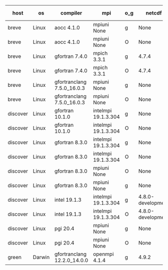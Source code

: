 

| host     | os       | compiler                              | mpi                      | o_g        | netcdf        | build       | u_pass          | u_fail          | s_pass            | s_fail            | e_pass             | e_fail             | nuopc_pass       | nuopc_fail       | artifacts link          |
|----------|----------|---------------------------------------|--------------------------|------------|---------------|-------------|-----------------|-----------------|-------------------|-------------------|--------------------|--------------------|------------------|------------------|-------------------------|
| breve | Linux | aocc 4.1.0 | mpiuni None  | g | None  | PASS | 12495 | 26 | 8 | 0 | 44 | 0 | None | None | <a href="https://github.com/esmf-org/esmf-test-artifacts/tree/8171d9bb7339b09e2dad6fe85826c3ff22df102a/develop/aocc/4.1.0/g/mpiuni/None" target="_blank">8171d9b</a> | 
| breve | Linux | aocc 4.1.0 | mpiuni None  | O | None  | PASS | 12495 | 26 | 8 | 0 | 44 | 0 | None | None | <a href="https://github.com/esmf-org/esmf-test-artifacts/tree/ffc7749ed876dda70b0cead03b785ae17b83c32c/develop/aocc/4.1.0/O/mpiuni/None" target="_blank">ffc7749</a> | 
| breve | Linux | gfortran 7.4.0 | mpich 3.3.1  | g | 4.7.4  | PASS | None | None | None | None | None | None | None | None | <a href="https://github.com/esmf-org/esmf-test-artifacts/tree/bfa788c103e5d7830ced409240f8ee27f4374b00/develop/gfortran/7.4.0/g/mpich/3.3.1" target="_blank">bfa788c</a> | 
| breve | Linux | gfortran 7.4.0 | mpich 3.3.1  | O | 4.7.4  | PASS | 14189 | 0 | 50 | 0 | 81 | 0 | 51 | 0 | <a href="https://github.com/esmf-org/esmf-test-artifacts/tree/85f310162aaca2c22f061424281b30286336076a/develop/gfortran/7.4.0/O/mpich/3.3.1" target="_blank">85f3101</a> | 
| breve | Linux | gfortranclang 7.5.0_16.0.3 | mpiuni None  | g | None  | PASS | 12521 | 0 | 8 | 0 | 44 | 0 | None | None | <a href="https://github.com/esmf-org/esmf-test-artifacts/tree/6df3e6c50de939e42dcb3fa6ea96ada16c164102/develop/gfortranclang/7.5.0_16.0.3/g/mpiuni/None" target="_blank">6df3e6c</a> | 
| breve | Linux | gfortranclang 7.5.0_16.0.3 | mpiuni None  | O | None  | PASS | 12521 | 0 | 8 | 0 | 44 | 0 | None | None | <a href="https://github.com/esmf-org/esmf-test-artifacts/tree/07a3825c80c62afc01f34692690c0e787340f4c2/develop/gfortranclang/7.5.0_16.0.3/O/mpiuni/None" target="_blank">07a3825</a> | 
| discover | Linux | gfortran 10.1.0 | intelmpi 19.1.3.304  | g | None  | PASS | 14174 | 15 | 50 | 0 | 81 | 0 | 51 | 0 | <a href="https://github.com/esmf-org/esmf-test-artifacts/tree/27347d23f76bf19050adf947411cff3529b6e3e4/develop/gfortran/10.1.0/g/intelmpi/19.1.3.304" target="_blank">27347d2</a> | 
| discover | Linux | gfortran 10.1.0 | intelmpi 19.1.3.304  | O | None  | PASS | 14174 | 15 | 50 | 0 | 81 | 0 | 51 | 0 | <a href="https://github.com/esmf-org/esmf-test-artifacts/tree/ce163239c446a87916c755c5e1563f9ae38378d5/develop/gfortran/10.1.0/O/intelmpi/19.1.3.304" target="_blank">ce16323</a> | 
| discover | Linux | gfortran 8.3.0 | intelmpi 19.1.3.304  | g | None  | PASS | 14174 | 15 | 50 | 0 | 81 | 0 | 51 | 0 | <a href="https://github.com/esmf-org/esmf-test-artifacts/tree/66678d4db591459043f9344476f7423bd64e23bb/develop/gfortran/8.3.0/g/intelmpi/19.1.3.304" target="_blank">66678d4</a> | 
| discover | Linux | gfortran 8.3.0 | intelmpi 19.1.3.304  | O | None  | PASS | 14174 | 15 | 50 | 0 | 81 | 0 | 51 | 0 | <a href="https://github.com/esmf-org/esmf-test-artifacts/tree/4f5546ad899c53914f7a3d60a77372a0ad581a26/develop/gfortran/8.3.0/O/intelmpi/19.1.3.304" target="_blank">4f5546a</a> | 
| discover | Linux | gfortran 8.3.0 | mpiuni None  | O | None  | PASS | 12521 | 0 | 8 | 0 | 44 | 0 | None | None | <a href="https://github.com/esmf-org/esmf-test-artifacts/tree/17b6285013fc3732fc1bc56fc8b15a4534f05546/develop/gfortran/8.3.0/O/mpiuni/None" target="_blank">17b6285</a> | 
| discover | Linux | gfortran 8.3.0 | mpiuni None  | g | None  | PASS | 12521 | 0 | 8 | 0 | 44 | 0 | None | None | <a href="https://github.com/esmf-org/esmf-test-artifacts/tree/7a0d9db06898db83df0a4754b5653b8510e5fe1b/develop/gfortran/8.3.0/g/mpiuni/None" target="_blank">7a0d9db</a> | 
| discover | Linux | intel 19.1.3 | intelmpi 19.1.3.304  | g | 4.8.0-development  | PASS | 14189 | 0 | 50 | 0 | 81 | 0 | 51 | 0 | <a href="https://github.com/esmf-org/esmf-test-artifacts/tree/257f794969236a7ddc8d4d21157a14a72fbd0f61/develop/intel/19.1.3/g/intelmpi/19.1.3.304" target="_blank">257f794</a> | 
| discover | Linux | intel 19.1.3 | intelmpi 19.1.3.304  | O | 4.8.0-development  | PASS | 14189 | 0 | 50 | 0 | 81 | 0 | 51 | 0 | <a href="https://github.com/esmf-org/esmf-test-artifacts/tree/540b658d779cd89627d4683aa2d860a0f4b3b35d/develop/intel/19.1.3/O/intelmpi/19.1.3.304" target="_blank">540b658</a> | 
| discover | Linux | pgi 20.4 | mpiuni None  | g | None  | PASS | 12521 | 0 | 8 | 0 | 44 | 0 | None | None | <a href="https://github.com/esmf-org/esmf-test-artifacts/tree/0517373a7dde28d09b866ef1e5a5906b78f26d9d/develop/pgi/20.4/g/mpiuni/None" target="_blank">0517373</a> | 
| discover | Linux | pgi 20.4 | mpiuni None  | O | None  | PASS | 12521 | 0 | 8 | 0 | 44 | 0 | None | None | <a href="https://github.com/esmf-org/esmf-test-artifacts/tree/bcf1642a5127d4f95e89194fd80ba1817cd9bf7f/develop/pgi/20.4/O/mpiuni/None" target="_blank">bcf1642</a> | 
| green | Darwin | gfortranclang 12.2.0_14.0.0 | openmpi 4.1.4  | g | 4.9.2  | PASS | None | None | None | None | None | None | None | None | <a href="https://github.com/esmf-org/esmf-test-artifacts/tree/bd34152d8540211238d39443afc171c620167b6c/develop/gfortranclang/12.2.0_14.0.0/g/openmpi/4.1.4" target="_blank">bd34152</a> | 
